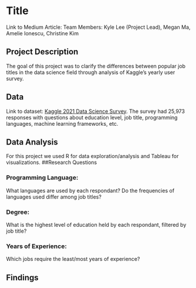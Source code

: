# Title
Link to Medium Article:
Team Members:  Kyle Lee (Project Lead), Megan Ma, Amelie Ionescu, Christine Kim

## Project Description
The goal of this project was to clarify the differences between popular job titles in the data science field through analysis of Kaggle’s yearly user survey. 
## Data 
Link to dataset: [Kaggle 2021 Data Science Survey](https://www.kaggle.com/c/kaggle-survey-2021).
The survey had 25,973 responses with questions about education level, job title, programming languages, machine learning frameworks, etc.

## Data Analysis
For this project we used R for data exploration/analysis and Tableau for visualizations.
##Research Questions
### Programming Language: 
What languages are used by each respondant? Do the frequencies of languages used differ among job titles? 
### Degree: 
What is the highest level of education held by each respondant, filtered by job title? 
### Years of Experience: 
Which jobs require the least/most years of experience?
## Findings
